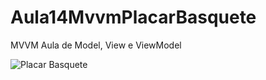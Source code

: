 # Aula14MvvmPlacarBasquete
MVVM Aula de Model, View e ViewModel

![Placar Basquete](https://user-images.githubusercontent.com/93688006/173914240-df707377-7681-4b2a-8d51-620f205f41c9.png)
